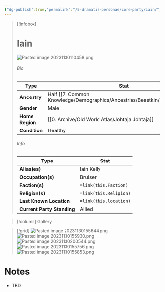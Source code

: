 ```yaml
---
{"dg-publish":true,"permalink":"/5-dramatis-personae/core-party/iain/","noteIcon":""}
---
```



> [!infobox]
> # Iain
> ![Pasted image 20231130110458.png](/img/user/x.%20Assets/Attachments/Pasted%20image%2020231130110458.png)
> ###### Bio
> Type |  Stat |
> ---|---|
> **Ancestry** | Half [[7. Common Knowledge/Demographics/Ancestries/Beastkin/Kitsune\|Kitsune]] |
> **Gender** | Male |
> **Home Region** | [[0. Archive/Old World Atlas/Johtaja\|Johtaja]] |
> **Condition** | Healthy |
> ###### Info
> Type |  Stat |
> ---|---|
> **Alias(es)** | Iain Kelly |
> **Occupation(s)** | Bruiser |
> **Faction(s)** | `=link(this.Faction)` |
> **Religion(s)** | `=link(this.Religion)` |
> **Last Known Location** | `=link(this.location)` |
> **Current Party Standing** | Allied |

> [!column] Gallery 

>[!grid]
>![Pasted image 20231130155644.png](/img/user/x.%20Assets/Attachments/Pasted%20image%2020231130155644.png)
>![Pasted image 20231130155930.png](/img/user/x.%20Assets/Attachments/Pasted%20image%2020231130155930.png)
>![Pasted image 20231130200544.png](/img/user/x.%20Assets/Attachments/Pasted%20image%2020231130200544.png)
>![Pasted image 20231130155756.png](/img/user/x.%20Assets/Attachments/Pasted%20image%2020231130155756.png)
>![Pasted image 20231130155853.png](/img/user/x.%20Assets/Attachments/Pasted%20image%2020231130155853.png)

# Notes

- TBD

